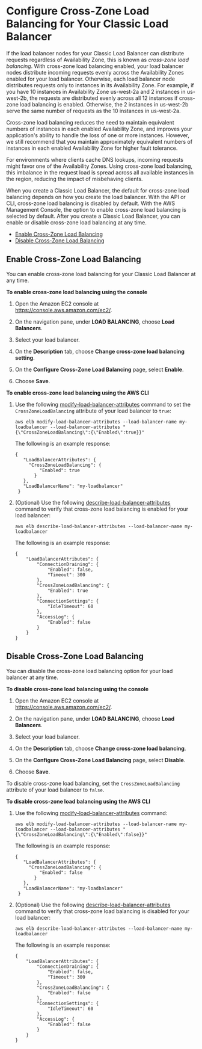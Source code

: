 # Configure Cross\-Zone Load Balancing for Your Classic Load Balancer<a name="enable-disable-crosszone-lb"></a>

If the load balancer nodes for your Classic Load Balancer can distribute requests regardless of Availability Zone, this is known as *cross\-zone load balancing*\. With cross\-zone load balancing enabled, your load balancer nodes distribute incoming requests evenly across the Availability Zones enabled for your load balancer\. Otherwise, each load balancer node distributes requests only to instances in its Availability Zone\. For example, if you have 10 instances in Availability Zone us\-west\-2a and 2 instances in us\-west\-2b, the requests are distributed evenly across all 12 instances if cross\-zone load balancing is enabled\. Otherwise, the 2 instances in us\-west\-2b serve the same number of requests as the 10 instances in us\-west\-2a\.

Cross\-zone load balancing reduces the need to maintain equivalent numbers of instances in each enabled Availability Zone, and improves your application's ability to handle the loss of one or more instances\. However, we still recommend that you maintain approximately equivalent numbers of instances in each enabled Availability Zone for higher fault tolerance\.

For environments where clients cache DNS lookups, incoming requests might favor one of the Availability Zones\. Using cross\-zone load balancing, this imbalance in the request load is spread across all available instances in the region, reducing the impact of misbehaving clients\.

When you create a Classic Load Balancer, the default for cross\-zone load balancing depends on how you create the load balancer\. With the API or CLI, cross\-zone load balancing is disabled by default\. With the AWS Management Console, the option to enable cross\-zone load balancing is selected by default\. After you create a Classic Load Balancer, you can enable or disable cross\-zone load balancing at any time\.


+ [Enable Cross\-Zone Load Balancing](#enable-cross-zone)
+ [Disable Cross\-Zone Load Balancing](#disable-cross-zone)

## Enable Cross\-Zone Load Balancing<a name="enable-cross-zone"></a>

You can enable cross\-zone load balancing for your Classic Load Balancer at any time\.

**To enable cross\-zone load balancing using the console**

1. Open the Amazon EC2 console at [https://console\.aws\.amazon\.com/ec2/](https://console.aws.amazon.com/ec2/)\.

1. On the navigation pane, under **LOAD BALANCING**, choose **Load Balancers**\.

1. Select your load balancer\.

1. On the **Description** tab, choose **Change cross\-zone load balancing setting**\.

1. On the **Configure Cross\-Zone Load Balancing** page, select **Enable**\.

1. Choose **Save**\.

**To enable cross\-zone load balancing using the AWS CLI**

1. Use the following [modify\-load\-balancer\-attributes](http://docs.aws.amazon.com/cli/latest/reference/elb/modify-load-balancer-attributes.html) command to set the `CrossZoneLoadBalancing` attribute of your load balancer to `true`:

   ```
   aws elb modify-load-balancer-attributes --load-balancer-name my-loadbalancer --load-balancer-attributes "{\"CrossZoneLoadBalancing\":{\"Enabled\":true}}"
   ```

   The following is an example response:

   ```
   {
      "LoadBalancerAttributes": {
        "CrossZoneLoadBalancing": {
            "Enabled": true
          }
      },
      "LoadBalancerName": "my-loadbalancer"
    }
   ```

1. \(Optional\) Use the following [describe\-load\-balancer\-attributes](http://docs.aws.amazon.com/cli/latest/reference/elb/describe-load-balancer-attributes.html) command to verify that cross\-zone load balancing is enabled for your load balancer:

   ```
   aws elb describe-load-balancer-attributes --load-balancer-name my-loadbalancer
   ```

   The following is an example response:

   ```
   {
       "LoadBalancerAttributes": {
           "ConnectionDraining": {
               "Enabled": false, 
               "Timeout": 300
           }, 
           "CrossZoneLoadBalancing": {
               "Enabled": true
           }, 
           "ConnectionSettings": {
               "IdleTimeout": 60
           }, 
           "AccessLog": {
               "Enabled": false
           }
       }
   }
   ```

## Disable Cross\-Zone Load Balancing<a name="disable-cross-zone"></a>

You can disable the cross\-zone load balancing option for your load balancer at any time\.

**To disable cross\-zone load balancing using the console**

1. Open the Amazon EC2 console at [https://console\.aws\.amazon\.com/ec2/](https://console.aws.amazon.com/ec2/)\.

1. On the navigation pane, under **LOAD BALANCING**, choose **Load Balancers**\.

1. Select your load balancer\.

1. On the **Description** tab, choose **Change cross\-zone load balancing**\.

1. On the **Configure Cross\-Zone Load Balancing** page, select **Disable**\.

1. Choose **Save**\.

To disable cross\-zone load balancing, set the `CrossZoneLoadBalancing` attribute of your load balancer to `false`\.

**To disable cross\-zone load balancing using the AWS CLI**

1. Use the following [modify\-load\-balancer\-attributes](http://docs.aws.amazon.com/cli/latest/reference/elb/modify-load-balancer-attributes.html) command:

   ```
   aws elb modify-load-balancer-attributes --load-balancer-name my-loadbalancer --load-balancer-attributes "{\"CrossZoneLoadBalancing\":{\"Enabled\":false}}"
   ```

   The following is an example response:

   ```
   {
      "LoadBalancerAttributes": {
        "CrossZoneLoadBalancing": {
            "Enabled": false
          }
      },
      "LoadBalancerName": "my-loadbalancer"
    }
   ```

1. \(Optional\) Use the following [describe\-load\-balancer\-attributes](http://docs.aws.amazon.com/cli/latest/reference/elb/describe-load-balancer-attributes.html) command to verify that cross\-zone load balancing is disabled for your load balancer:

   ```
   aws elb describe-load-balancer-attributes --load-balancer-name my-loadbalancer
   ```

   The following is an example response:

   ```
   {
       "LoadBalancerAttributes": {
           "ConnectionDraining": {
               "Enabled": false, 
               "Timeout": 300
           }, 
           "CrossZoneLoadBalancing": {
               "Enabled": false
           }, 
           "ConnectionSettings": {
               "IdleTimeout": 60
           }, 
           "AccessLog": {
               "Enabled": false
           }
       }
   }
   ```